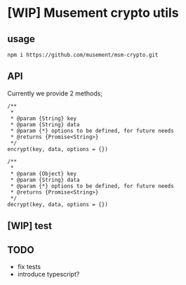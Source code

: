 # [WIP] Musement crypto utils

## usage

```
npm i https://github.com/musement/msm-crypto.git
```

## API

Currently we provide 2 methods;

```
/**
 *
 * @param {String} key
 * @param {String} data
 * @param {*} options to be defined, for future needs
 * @returns {Promise<String>}
 */
encrypt(key, data, options = {})
```

```
/**
 *
 * @param {Object} key
 * @param {String} data
 * @param {*} options to be defined, for future needs
 * @returns {Promise<String>}
 */
decrypt(key, data, options = {})
```

## [WIP] test


## TODO

* fix tests
* introduce typescript?
